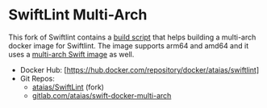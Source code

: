 # SwiftLint Multi-Arch

This fork of Swiftlint contains a [build script](./script/build-multi-arch-docker-image.sh) that helps building a
multi-arch docker image for Swiftlint. The image supports arm64 and amd64 and it uses a [multi-arch Swift image](https://hub.docker.com/repository/docker/ataias/swift) as well.

- Docker Hub: [https://hub.docker.com/repository/docker/ataias/swiftlint]
- Git Repos:
  - [ataias/SwiftLint](https://github.com/ataias/SwiftLint) (fork)
  - [gitlab.com/ataias/swift-docker-multi-arch](https://gitlab.com/ataias/swift-docker-multiarch)
